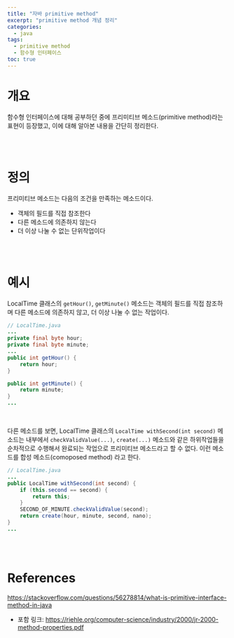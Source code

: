 ```yaml
---
title: "자바 primitive method"
excerpt: "primitive method 개념 정리"
categories:
  - java
tags:
  - primitive method
  - 함수형 인터페이스
toc: true
---
```


# 개요

함수형 인터페이스에 대해 공부하던 중에 프리미티브 메소드(primitive method)라는 표현이 등장했고, 이에 대해 알아본 내용을 간단히 정리한다.

<br><br>

# 정의

프리미티브 메소드는 다음의 조건을 만족하는 메소드이다.

- 객체의 필드를 직접 참조한다
- 다른 메소드에 의존하지 않는다
- 더 이상 나눌 수 없는 단위작업이다

<br><br>

# 예시

LocalTime 클래스의 `getHour()`, `getMinute()` 메소드는 객체의 필드를 직접 참조하며 다른 메소드에 의존하지 않고, 더 이상 나눌 수 없는 작업이다.

```java
// LocalTime.java
...
private final byte hour;
private final byte minute;
...
public int getHour() {
    return hour;
}

public int getMinute() {
    return minute;
}
...
```

<br>

다른 메소드를 보면, LocalTime 클래스의 `LocalTime withSecond(int second)` 메소드는 내부에서 `checkValidValue(...)`, `create(...)` 메소드와 같은 하위작업들을 순차적으로 수행해서 완료되는 작업으로 프리미티브 메소드라고 할 수 없다.
이런 메소드를 합성 메소드(comoposed method) 라고 한다.

```java
// LocalTime.java
...
public LocalTime withSecond(int second) {
    if (this.second == second) {
        return this;
    }
    SECOND_OF_MINUTE.checkValidValue(second);
    return create(hour, minute, second, nano);
}
...
```

<br><br>

# References

https://stackoverflow.com/questions/56278814/what-is-primitive-interface-method-in-java

- 포함 링크: https://riehle.org/computer-science/industry/2000/jr-2000-method-properties.pdf